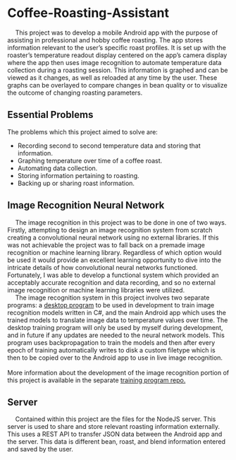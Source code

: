 # Coffee-Roasting-Assistant
&emsp; This project was to develop a mobile Android app with the purpose of assisting in professional
and hobby coffee roasting. The app stores information relevant to the user’s specific roast profiles.
It is set up with the roaster’s temperature readout display centered on the app’s camera display
where the app then uses image recognition to automate temperature data collection during a
roasting session. This information is graphed and can be viewed as it changes, as well as reloaded at
any time by the user. These graphs can be overlayed to compare changes in bean quality or to
visualize the outcome of changing roasting parameters.
## Essential Problems
The problems which this project aimed to solve are:
<ul>
  <li>Recording second to second temperature data and storing that information.
  <li>Graphing temperature over time of a coffee roast.
  <li>Automating data collection.
  <li>Storing information pertaining to roasting.
  <li>Backing up or sharing roast information.
</ul>

## Image Recognition Neural Network
&emsp;  The image recognition in this project was to be done in one of two ways. Firstly, attempting to
design an image recognition system from scratch creating a convolutional neural network using no
external libraries. If this was not achievable the project was to fall back on a premade image
recognition or machine learning library. Regardless of which option would be used it would provide
an excellent learning opportunity to dive into the intricate details of how convolutional neural
networks functioned. Fortunately, I was able to develop a functional system which provided an
acceptably accurate recognition and data recording, and so no external image recognition or
machine learning libraries were utilized.<br>
&emsp;  The image recognition system in this project involves two separate programs: a 
<a href="https://github.com/robertnmoffat/ConvolutionNeuralNetworkTrainer">desktop program</a> 
to be used in development to train image recognition models written in C#, and the main Android
app which uses the trained models to translate image data to temperature values over time. The
desktop training program will only be used by myself during development, and in future if any
updates are needed to the neural network models. This program uses backpropagation to train the
models and then after every epoch of training automatically writes to disk a custom filetype which is
then to be copied over to the Android app to use in live image recognition.<br><br>
More information about the development of the image recognition portion of this project is available 
in the separate <a href="https://github.com/robertnmoffat/ConvolutionNeuralNetworkTrainer">training program repo.</a> 

## Server
&emsp;  Contained within this project are the files for the NodeJS server. This server is used to share and store 
relevant roasting information externally. This uses a REST API to transfer JSON data between the Android app and 
the server. This data is different bean, roast, and blend information entered and saved by the user.
